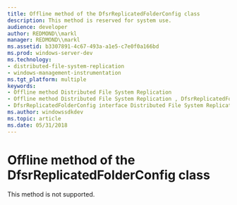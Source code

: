 ```yaml
---
title: Offline method of the DfsrReplicatedFolderConfig class
description: This method is reserved for system use.
audience: developer
author: REDMOND\\markl
manager: REDMOND\\markl
ms.assetid: b3307891-4c67-493a-a1e5-c7e0f0a166bd
ms.prod: windows-server-dev
ms.technology:
- distributed-file-system-replication
- windows-management-instrumentation
ms.tgt_platform: multiple
keywords:
- Offline method Distributed File System Replication
- Offline method Distributed File System Replication , DfsrReplicatedFolderConfig interface
- DfsrReplicatedFolderConfig interface Distributed File System Replication , Offline method
ms.author: windowssdkdev
ms.topic: article
ms.date: 05/31/2018
---
```


# Offline method of the DfsrReplicatedFolderConfig class

This method is not supported.

 

 




